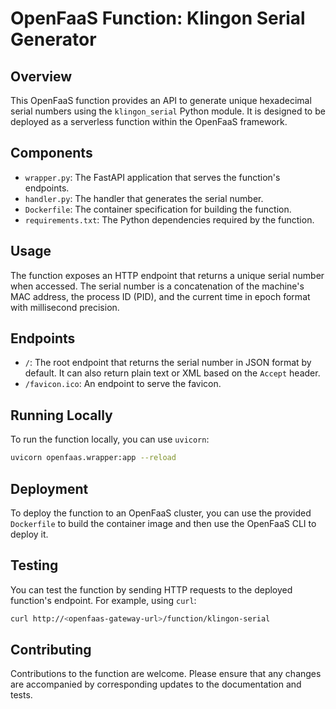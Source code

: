  # OpenFaaS Function: Klingon Serial Generator

 ## Overview

 This OpenFaaS function provides an API to generate unique hexadecimal serial numbers using the `klingon_serial` Python module. It is designed to be deployed as a serverless function within the OpenFaaS framework.

 ## Components

 - `wrapper.py`: The FastAPI application that serves the function's endpoints.
 - `handler.py`: The handler that generates the serial number.
 - `Dockerfile`: The container specification for building the function.
 - `requirements.txt`: The Python dependencies required by the function.

 ## Usage

 The function exposes an HTTP endpoint that returns a unique serial number when accessed. The serial number is a concatenation of the machine's MAC address, the process ID (PID), and the current time in epoch format with millisecond precision.

 ## Endpoints

 - `/`: The root endpoint that returns the serial number in JSON format by default. It can also return plain text or XML based on the `Accept` header.
 - `/favicon.ico`: An endpoint to serve the favicon.

 ## Running Locally

 To run the function locally, you can use `uvicorn`:

 ```bash
 uvicorn openfaas.wrapper:app --reload
 ```

 ## Deployment

 To deploy the function to an OpenFaaS cluster, you can use the provided `Dockerfile` to build the container image and then use the OpenFaaS CLI to deploy it.

 ## Testing

 You can test the function by sending HTTP requests to the deployed function's endpoint. For example, using `curl`:

 ```bash
 curl http://<openfaas-gateway-url>/function/klingon-serial
 ```

 ## Contributing

 Contributions to the function are welcome. Please ensure that any changes are accompanied by corresponding updates to the documentation and tests.
